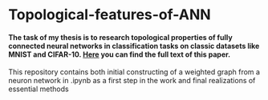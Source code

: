 # Topological-features-of-ANN

#### The task of my thesis is to research topological properties of fully connected neural networks in classification tasks on classic datasets like MNIST and CIFAR-10. [Here](https://www.hse.ru/edu/vkr/624081751) you can find the full text of this paper. 

This repository contains both initial constructing of a weighted graph from a neuron network in .ipynb as a first step in the work and final realizations of essential methods
